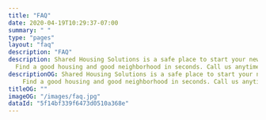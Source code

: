 ```yaml
---
title: "FAQ"
date: 2020-04-19T10:29:37-07:00
summary: " "
type: "pages"
layout: "faq"
description: "FAQ"
description: Shared Housing Solutions is a safe place to start your new life.
  Find a good housing and good neighborhood in seconds. Call us anytime
descriptionOG: Shared Housing Solutions is a safe place to start your new life.
    Find a good housing and good neighborhood in seconds. Call us anytime
titleOG: ""
imageOG: "/images/faq.jpg"
dataId: "5f14bf339f6473d0510a368e"
---
```

